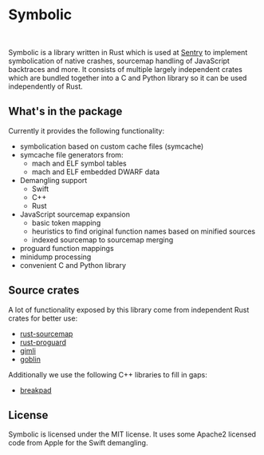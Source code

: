 # Symbolic

<a href="https://pypi.python.org/pypi/Symbolic"><img src="https://img.shields.io/pypi/v/symbolic.svg" alt=""></a>
<a href="https://travis-ci.org/getsentry/symbolic"><img src="https://travis-ci.org/getsentry/symbolic.svg?branch=master" alt=""></a>
<img src="https://img.shields.io/pypi/l/Symbolic.svg" alt="">

Symbolic is a library written in Rust which is used at [Sentry](https://sentry.io/)
to implement symbolication of native crashes, sourcemap handling of JavaScript
backtraces and more.  It consists of multiple largely independent crates which are
bundled together into a C and Python library so it can be used independently of
Rust.

## What's in the package

Currently it provides the following functionality:

* symbolication based on custom cache files (symcache)
* symcache file generators from:
  * mach and ELF symbol tables
  * mach and ELF embedded DWARF data
* Demangling support
  * Swift
  * C++
  * Rust
* JavaScript sourcemap expansion
  * basic token mapping
  * heuristics to find original function names based on minified sources
  * indexed sourcemap to sourcemap merging
* proguard function mappings
* minidump processing
* convenient C and Python library

## Source crates

A lot of functionality exposed by this library come from independent Rust
crates for better use:

* [rust-sourcemap](https://github.com/getsentry/rust-sourcemap)
* [rust-proguard](https://github.com/getsentry/rust-proguard)
* [gimli](https://github.com/gimli-rs/gimli)
* [goblin](https://github.com/m4b/goblin)

Additionally we use the following C++ libraries to fill in gaps:

* [breakpad](https://chromium.googlesource.com/breakpad/breakpad/)

## License

Symbolic is licensed under the MIT license.  It uses some Apache2 licensed code
from Apple for the Swift demangling.
